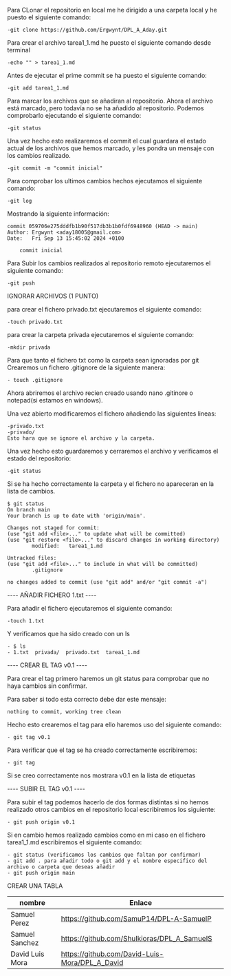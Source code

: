 Para CLonar el repositorio en local me he dirigido a una carpeta local y he puesto el siguiente comando: 

    -git clone https://github.com/Ergwynt/DPL_A_Aday.git

Para crear el archivo tarea1_1.md he puesto el siguiente comando desde terminal

    -echo "" > tarea1_1.md

Antes de ejecutar el prime commit se ha puesto el siguiente comando:

    -git add tarea1_1.md 

Para marcar los archivos que se añadiran al repositorio. Ahora el archivo está marcado, pero todavía no se ha añadido al repositorio. Podemos comprobarlo ejecutando el siguiente comando:

    -git status

Una vez hecho esto realizaremos el commit el cual guardara el estado actual de los archivos que hemos marcado, y les pondra un mensaje con los cambios realizado.

    -git commit -m "commit inicial"

Para comprobar los ultimos cambios hechos ejecutamos el siguiente comando:

    -git log

Mostrando la siguiente información:

    commit 059706e275dddfb1b90f517db3b1b0fdf6948960 (HEAD -> main)
    Author: Ergwynt <aday18005@gmail.com>
    Date:   Fri Sep 13 15:45:02 2024 +0100

        commit inicial

Para Subir los cambios realizados al repositorio remoto ejecutaremos el siguiente comando:

    -git push


IGNORAR ARCHIVOS (1 PUNTO)

para crear el fichero privado.txt ejecutaremos el siguiente comando:

    -touch privado.txt

para crear la carpeta privada ejecutaremos el siguiente comando:

    -mkdir privada

Para que tanto el fichero txt como la carpeta sean ignoradas por git Crearemos un fichero .gitignore de la siguiente manera:

    - touch .gitignore

Ahora abriremos el archivo recien creado usando nano .gitinore o notepad(si estamos en windows).

Una vez abierto modificaremos el fichero añadiendo las siguientes lineas:

    -privado.txt
    -privado/
    Esto hara que se ignore el archivo y la carpeta.

Una vez hecho esto guardaremos y cerraremos el archivo y verificamos el estado del repositorio:

    -git status

Si se ha hecho correctamente la carpeta y el fichero no apareceran en la lista de cambios.

    $ git status
    On branch main
    Your branch is up to date with 'origin/main'.

    Changes not staged for commit:
    (use "git add <file>..." to update what will be committed)
    (use "git restore <file>..." to discard changes in working directory)
            modified:   tarea1_1.md

    Untracked files:
    (use "git add <file>..." to include in what will be committed)
            .gitignore

    no changes added to commit (use "git add" and/or "git commit -a")

---- AÑADIR FICHERO 1.txt ----

Para añadir el fichero ejecutaremos el siguiente comando:

    -touch 1.txt

Y verificamos que ha sido creado con un ls
    
    - $ ls
    - 1.txt  privada/  privado.txt  tarea1_1.md

---- CREAR EL TAG v0.1 ----

Para crear el tag primero haremos un git status para comprobar que no haya cambios sin confirmar.

Para saber si todo esta correcto debe dar este mensaje:

    nothing to commit, working tree clean

Hecho esto crearemos el tag para ello haremos uso del siguiente comando:

    - git tag v0.1

Para verificar que el tag se ha creado correctamente escribiremos:

    - git tag

Si se creo correctamente nos mostrara v0.1 en la lista de etiquetas

---- SUBIR EL TAG v0.1 ----

Para subir el tag podemos hacerlo de dos formas distintas si no hemos realizado otros cambios en el repositorio local escribiremos los siguiente:

    - git push origin v0.1

Si en cambio hemos realizado cambios como en mi caso en el fichero tarea1_1.md escribiremos el siguiente comando:

    - git status (verificamos los cambios que faltan por confirmar)
    - git add . para añadir todo o git add y el nombre especifico del archivo o carpeta que deseas añadir
    - git push origin main 



CREAR UNA TABLA


| nombre | Enlace |
|----------|----------|
| Samuel Perez  | https://github.com/SamuP14/DPL-A-SamuelP | 
| Samuel Sanchez    | https://github.com/Shulkioras/DPL_A_SamuelS | 
| David Luis Mora    | https://github.com/David-Luis-Mora/DPL_A_David   | 






    




